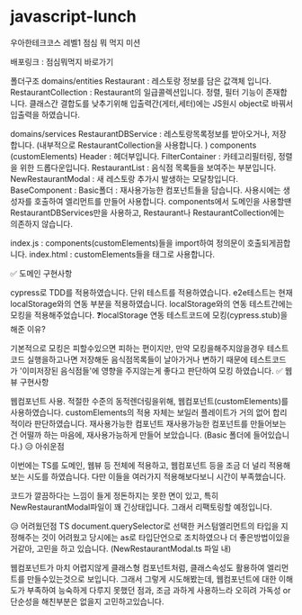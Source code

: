 # javascript-lunch
우아한테크코스 레벨1 점심 뭐 먹지 미션

배포링크 : 점심뭐먹지 바로가기

폴더구조
domains/entities
Restaurant : 레스토랑 정보를 담은 값객체 입니다.
RestaurantCollection : Restaurant의 일급콜렉션입니다. 정렬, 필터 기능이 존재합니다.
클래스간 결합도를 낮추기위해 입출력간(게터,세터)에는 JS원시 object로 바꿔서 입출력을 하였습니다.

domains/services
RestaurantDBService : 레스토랑목록정보를 받아오거나, 저장합니다. (내부적으로 RestaurantCollection을 사용합니다. )
components (customElements)
Header : 헤더부입니다.
FilterContainer : 카테고리필터링, 정렬을 위한 드롭다운입니다.
RestaurantList : 음식점 목록들을 보여주는 부분입니다.
NewRestaurantModal : 새 레스토랑 추가시 발생하는 모달창입니다.
BaseComponent :
Basic폴더 : 재사용가능한 컴포넌트들을 담습니다. 사용시에는 생성자를 호출하여 엘리먼트를 만들어 사용합니다.
components에서 도메인을 사용할땐
RestaurantDBServices만을 사용하고, Restaurant나 RestaurantCollection에는 의존하지 않습니다.

index.js : components(customElements)들을 import하여 정의문이 호출되게끔합니다.
index.html : customElements들을 태그로 사용합니다.

✅ 도메인 구현사항

cypress로 TDD를 적용하였습니다.
단위 테스트를 적용하였습니다.
e2e테스트는 현재 localStorage와의 연동 부분을 적용하였습니다.
localStorage와의 연동 테스트간에는 모킹을 적용해주었습니다.
❓localStorage 연동 테스트코드에 모킹(cypress.stub)을 해준 이유?

기본적으로 모킹은 피할수있으면 피하는 편이지만, 만약 모킹을해주지않을경우
테스트코드 실행을하고나면 저장해둔 음식점목록들이 날아가거나 변하기 때문에
테스트코드가 '이미저장된 음식점들'에 영향을 주지않는게 좋다고 판단하여 모킹 하였습니다.
✅ 웹뷰 구현사항

웹컴포넌트 사용.
적절한 수준의 동적렌더링을위해, 웹컴포넌트(customElements)를 사용하였습니다.
customElements의 적용 자체는 보일러 플레이트가 거의 없어 합리적이라 판단하였습니다.
재사용가능한 컴포넌트
재사용가능한 컴포넌트를 만들어보는건 어떨까 하는 마음에, 재사용가능하게 만들어 보았습니다.
(Basic 폴더에 들어있습니다.)
😥 아쉬운점

이번에는 TS를 도메인, 웹뷰 등 전체에 적용하고,
웹컴포넌트 등을 조금 더 널리 적용해보는 시도를 하였습니다.
다만 이들을 여러가지 적용해보다보니 시간이 부족했습니다.

코드가 깔끔하다는 느낌이 들게 정돈하지는 못한 면이 있고,
특히 NewRestaurantModal파일이 꽤 긴상태입니다. 그래서 리팩토링할 예정입니다.

😥 어려웠던점
TS document.querySelector로 선택한 커스텀엘리먼트의 타입을 지정해주는 것이 어려웠고
당시에는 as로 타입단언으로 조치하였으나 더 좋은방법이있을거같아, 고민을 하고 있습니다.
(NewRestaurantModal.ts 파일 내)

웹컴포넌트가 마치 어렵지않게 클래스형 컴포넌트처럼, 클래스속성도 활용하여 엘리먼트를 만들수있는것으로 보입니다.
그래서 그렇게 시도해봤는데,
웹컴포넌트에 대한 이해도가 부족하여 능숙하게 다루지 못했던 점과,
조금 과하게 사용하느라 오히려 가독성 or 단순성을 해친부분은 없을지 고민하고있습니다.
